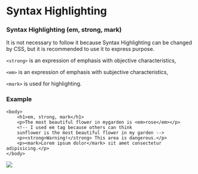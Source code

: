 # Syntax Highlighting

### Syntax Highlighting \(em, strong, mark\)

It is not necessary to follow it because Syntax Highlighting can be changed by CSS, but it is recommended to use it to express purpose.

`<strong>` is an expression of emphasis with objective characteristics,

`<em>` is an expression of emphasis with subjective characteristics,

`<mark>` is used for highlighting.



### Example

```markup
<body>
    <h1>em, strong, mark</h1>
    <p>The most beautiful flower in mygarden is <em>rose</em></p>
    <!-- I used em tag because others can think 
    sunflower is the most beautiful flower in my garden -->
    <p><strong>Warning!</strong> This area is dangerous.</p>
    <p><mark>Lorem ipsum dolor</mark> sit amet consectetur adipisicing.</p>
</body>
```

![](https://i.postimg.cc/rwXgsTS2/em-strong-makr.png)

